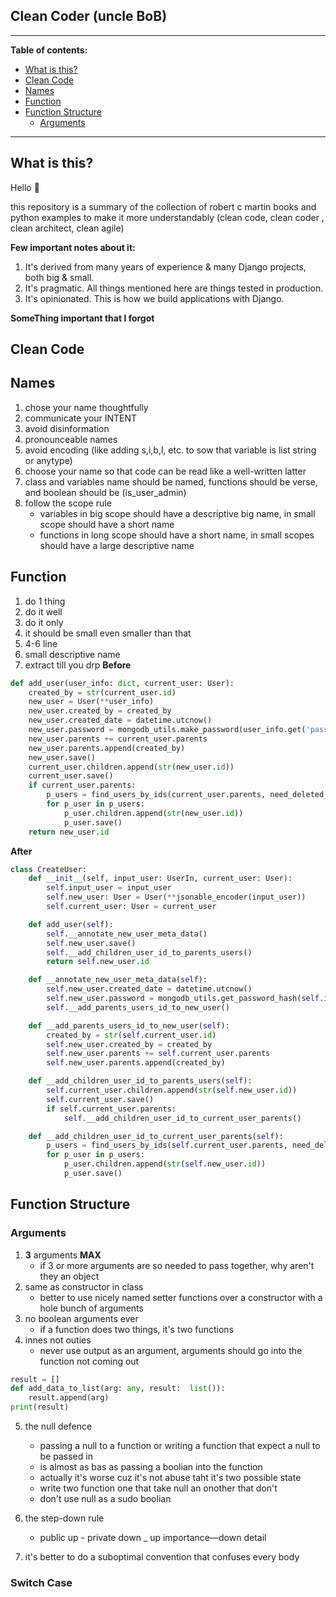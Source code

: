 ## Clean Coder (uncle BoB)


---

**Table of contents:**

- [What is this?](#what-is-this)
- [Clean Code](#clean-code)
- [Names](#names)
- [Function](#function)
- [Function Structure](#function-structure)
  * [Arguments](#arguments)


---

## What is this?

Hello 👋

this repository is a summary of the collection of robert c martin books
and python examples to make it more understandably 
(clean code, clean coder , clean architect, clean agile)

**Few important notes about it:**

1. It's derived from many years of experience & many Django projects, both big & small.
2. It's pragmatic. All things mentioned here are things tested in production.
3. It's opinionated. This is how we build applications with Django.

**SomeThing important that I forgot**


## Clean Code


## Names
1. chose your name thoughtfully
2. communicate your INTENT
3. avoid disinformation
4. pronounceable names
5. avoid encoding (like adding s,i,b,l, etc. to sow that variable is list string or anytype)
6. choose your name so that code can be read like a well-written latter
7. class and variables name should be named, functions should be verse, and boolean should be (is_user_admin)
8. follow the scope rule
    - variables in big scope should have a descriptive big name, in small scope should have a short name
    - functions in long scope should have a short name, in small scopes should have a large descriptive name



## Function
1. do 1 thing
2. do it well
3. do it only
4. it should be small even smaller than that
5. 4-6 line
6. small descriptive name
7. extract till you drp
**Before**
```python
def add_user(user_info: dict, current_user: User):
    created_by = str(current_user.id)
    new_user = User(**user_info)
    new_user.created_by = created_by
    new_user.created_date = datetime.utcnow()
    new_user.password = mongodb_utils.make_password(user_info.get('password', None))
    new_user.parents += current_user.parents
    new_user.parents.append(created_by)
    new_user.save()
    current_user.children.append(str(new_user.id))
    current_user.save()
    if current_user.parents:
        p_users = find_users_by_ids(current_user.parents, need_deleted_users=True)
        for p_user in p_users:
            p_user.children.append(str(new_user.id))
            p_user.save()
    return new_user.id
```
**After**
```python
class CreateUser:
    def __init__(self, input_user: UserIn, current_user: User):
        self.input_user = input_user
        self.new_user: User = User(**jsonable_encoder(input_user))
        self.current_user: User = current_user

    def add_user(self):
        self.__annotate_new_user_meta_data()
        self.new_user.save()
        self.__add_children_user_id_to_parents_users()
        return self.new_user.id

    def __annotate_new_user_meta_data(self):
        self.new_user.created_date = datetime.utcnow()
        self.new_user.password = mongodb_utils.get_password_hash(self.input_user.password)
        self.__add_parents_users_id_to_new_user()

    def __add_parents_users_id_to_new_user(self):
        created_by = str(self.current_user.id)
        self.new_user.created_by = created_by
        self.new_user.parents += self.current_user.parents
        self.new_user.parents.append(created_by)

    def __add_children_user_id_to_parents_users(self):
        self.current_user.children.append(str(self.new_user.id))
        self.current_user.save()
        if self.current_user.parents:
            self.__add_children_user_id_to_current_user_parents()

    def __add_children_user_id_to_current_user_parents(self):
        p_users = find_users_by_ids(self.current_user.parents, need_deleted_users=True)
        for p_user in p_users:
            p_user.children.append(str(self.new_user.id))
            p_user.save()
```

## Function Structure

### Arguments
1. **3** arguments **MAX**
    - if 3 or more arguments are so needed to pass together, why aren't they an object
2. same as constructor in class
    - better to use nicely named setter functions over a constructor with a hole bunch of arguments
3. no boolean arguments ever
    - if a function does two things, it's two functions
4. innes not outies
   - never use output as an argument, arguments should go into the function not coming out

```python
result = []
def add_data_to_list(arg: any, result:  list()):
    result.append(arg)
print(result)
```


5. the null defence
   - passing a null to a function or writing a function that expect a null to be passed in
   - is almost as bas as passing a boolian into the function
   - actually it's worse cuz it's not abuse taht it's two possible state 
   - write two function one that take null an onother that don't
   - don't use null as a sudo boolian
   
6. the step-down rule
    - public up - private down _ up importance—down detail
7. it's better to do a suboptimal convention that confuses every body


### Switch Case
